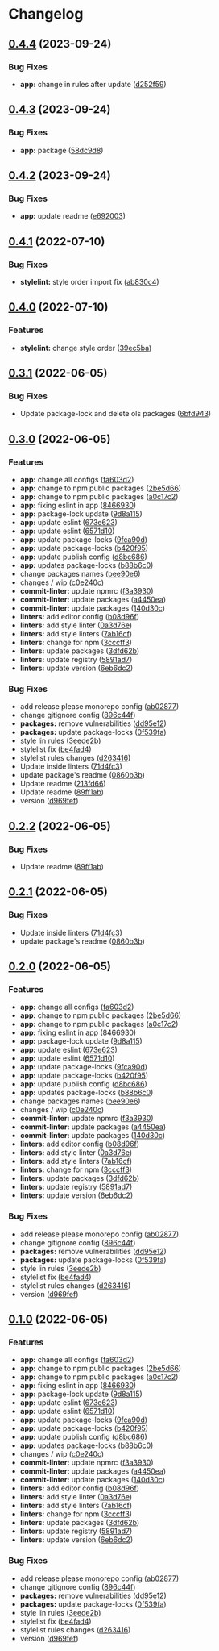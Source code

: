 # Changelog

## [0.4.4](https://github.com/furdzik/IF.Mizenboushi/compare/stylelint-config-kamisama-v0.4.3...stylelint-config-kamisama-v0.4.4) (2023-09-24)


### Bug Fixes

* **app:** change in rules after update ([d252f59](https://github.com/furdzik/IF.Mizenboushi/commit/d252f592e3ed140155ebe242d4cdb281d9e7e614))

## [0.4.3](https://github.com/furdzik/IF.Mizenboushi/compare/stylelint-config-kamisama-v0.4.2...stylelint-config-kamisama-v0.4.3) (2023-09-24)


### Bug Fixes

* **app:** package ([58dc9d8](https://github.com/furdzik/IF.Mizenboushi/commit/58dc9d8673b737f2f76e757b8754d329fcfce87d))

## [0.4.2](https://github.com/furdzik/IF.Mizenboushi/compare/stylelint-config-kamisama-v0.4.1...stylelint-config-kamisama-v0.4.2) (2023-09-24)


### Bug Fixes

* **app:** update readme ([e692003](https://github.com/furdzik/IF.Mizenboushi/commit/e69200371be0fb43dffd18cebaa0d2b74a9d90ce))

## [0.4.1](https://github.com/furdzik/IF.Mizenboushi/compare/stylelint-config-kamisama-v0.4.0...stylelint-config-kamisama-v0.4.1) (2022-07-10)


### Bug Fixes

* **stylelint:** style order import fix ([ab830c4](https://github.com/furdzik/IF.Mizenboushi/commit/ab830c401fbd49b092ab211b8f8a741c09c59e7a))

## [0.4.0](https://github.com/furdzik/IF.Mizenboushi/compare/stylelint-config-kamisama-v0.3.1...stylelint-config-kamisama-v0.4.0) (2022-07-10)


### Features

* **stylelint:** change style order ([39ec5ba](https://github.com/furdzik/IF.Mizenboushi/commit/39ec5bab133997ff373bf9eba392f4237c4ce553))

## [0.3.1](https://github.com/furdzik/IF.Mizenboushi/compare/stylelint-config-kamisama-v0.3.0...stylelint-config-kamisama-v0.3.1) (2022-06-05)


### Bug Fixes

* Update package-lock and delete ols packages ([6bfd943](https://github.com/furdzik/IF.Mizenboushi/commit/6bfd9430db90e1651c64935bbc999c4741c981e4))

## [0.3.0](https://github.com/furdzik/IF.Mizenboushi/compare/stylelint-config-kamisama-v0.2.2...stylelint-config-kamisama-v0.3.0) (2022-06-05)


### Features

* **app:** change all configs ([fa603d2](https://github.com/furdzik/IF.Mizenboushi/commit/fa603d2cc42307d1aa4d76052340f37fd32dd707))
* **app:** change to npm public packages ([2be5d66](https://github.com/furdzik/IF.Mizenboushi/commit/2be5d66ce480f3db38fcfcb4a8eb666c50a941cb))
* **app:** change to npm public packages ([a0c17c2](https://github.com/furdzik/IF.Mizenboushi/commit/a0c17c20bfe54fda42105054cc3849a4f439be47))
* **app:** fixing eslint in app ([8466930](https://github.com/furdzik/IF.Mizenboushi/commit/84669304f12c8ecdeb99ac83574e9ce12276bf5c))
* **app:** package-lock update ([9d8a115](https://github.com/furdzik/IF.Mizenboushi/commit/9d8a1155d60b7271da21649f984495cb51249d2c))
* **app:** update eslint ([673e623](https://github.com/furdzik/IF.Mizenboushi/commit/673e623632733d28b4d5a2ec66c5c51dfb1830f6))
* **app:** update eslint ([6571d10](https://github.com/furdzik/IF.Mizenboushi/commit/6571d10de5f84c26f8b56b8e2d0d84313a294bfc))
* **app:** update package-locks ([9fca90d](https://github.com/furdzik/IF.Mizenboushi/commit/9fca90d104507d51a04e7d740746bd0466f63728))
* **app:** update package-locks ([b420f95](https://github.com/furdzik/IF.Mizenboushi/commit/b420f9585575adea353584a662c4d7faf044ce21))
* **app:** update publish config ([d8bc686](https://github.com/furdzik/IF.Mizenboushi/commit/d8bc686c61cd41690b87ed8f6c3aae1e9167404a))
* **app:** updates package-locks ([b88b6c0](https://github.com/furdzik/IF.Mizenboushi/commit/b88b6c0ee4a45478d46745d629338600a0bfa713))
* change packages names ([bee90e6](https://github.com/furdzik/IF.Mizenboushi/commit/bee90e6b9031049627ae5b2aedc428e170099f1e))
* changes / wip ([c0e240c](https://github.com/furdzik/IF.Mizenboushi/commit/c0e240c18a75cdd38a0eb83369e4af8446cf8c7f))
* **commit-linter:** update npmrc ([f3a3930](https://github.com/furdzik/IF.Mizenboushi/commit/f3a3930819f41f11653d0f26c7d8395858ec1a65))
* **commit-linter:** update packages ([a4450ea](https://github.com/furdzik/IF.Mizenboushi/commit/a4450ea5573776dbcb94d0e514d6a197c068379f))
* **commit-linter:** update packages ([140d30c](https://github.com/furdzik/IF.Mizenboushi/commit/140d30cac533d82b7dee34beec0b35ec7e4c8d61))
* **linters:** add editor config ([b08d96f](https://github.com/furdzik/IF.Mizenboushi/commit/b08d96fa4078caf823ca4a3986756028ecc31909))
* **linters:** add style linter ([0a3d76e](https://github.com/furdzik/IF.Mizenboushi/commit/0a3d76e5240dbee39c8537d4367c983dc40f6acf))
* **linters:** add style linters ([7ab16cf](https://github.com/furdzik/IF.Mizenboushi/commit/7ab16cffdff1ca9ee77f721d5283f0a75bf1e195))
* **linters:** change for npm ([3cccff3](https://github.com/furdzik/IF.Mizenboushi/commit/3cccff355c2508aa50f07192aa8b6750d5bfefc6))
* **linters:** update packages ([3dfd62b](https://github.com/furdzik/IF.Mizenboushi/commit/3dfd62b583cb31502ff944f6e9f57210890b976b))
* **linters:** update registry ([5891ad7](https://github.com/furdzik/IF.Mizenboushi/commit/5891ad73eb41d5784929b59e1ee3bd3f9ffc3041))
* **linters:** update version ([6eb6dc2](https://github.com/furdzik/IF.Mizenboushi/commit/6eb6dc21b97f63552a9265d10eda32524d62364e))


### Bug Fixes

* add release please monorepo config ([ab02877](https://github.com/furdzik/IF.Mizenboushi/commit/ab028771057c8d2bf295d67b7f53cc115b48c7bd))
* change gitignore config ([896c44f](https://github.com/furdzik/IF.Mizenboushi/commit/896c44fa5a11e2c4a8f940b0df4e91be6404606e))
* **packages:** remove vulnerabilities ([dd95e12](https://github.com/furdzik/IF.Mizenboushi/commit/dd95e12be808fb7cf35909beb3865c39d3e16d75))
* **packages:** update package-locks ([0f539fa](https://github.com/furdzik/IF.Mizenboushi/commit/0f539fa81c49987d34fb0a058abef4072b32ee22))
* style lin rules ([3eede2b](https://github.com/furdzik/IF.Mizenboushi/commit/3eede2b5dc9e4ad8c5bf666abd63f3b84c50541b))
* stylelist fix ([be4fad4](https://github.com/furdzik/IF.Mizenboushi/commit/be4fad4f92dbe896060ea5b26a5cbf83122d9a3a))
* stylelist rules changes ([d263416](https://github.com/furdzik/IF.Mizenboushi/commit/d263416472ba583695bf37ff520616d1136e2876))
* Update inside linters ([71d4fc3](https://github.com/furdzik/IF.Mizenboushi/commit/71d4fc3e57c45d09f2b27450bf70b0d51268def9))
* update package's readme ([0860b3b](https://github.com/furdzik/IF.Mizenboushi/commit/0860b3b3db2851a7eaf63d8ffeb59900238d9e1f))
* Update readme ([213fd66](https://github.com/furdzik/IF.Mizenboushi/commit/213fd66f8bba1beb7a85c377350f1e0a482f47f6))
* Update readme ([89ff1ab](https://github.com/furdzik/IF.Mizenboushi/commit/89ff1ab1dc90c85ccd84cb527f988afd71ea0282))
* version ([d969fef](https://github.com/furdzik/IF.Mizenboushi/commit/d969fef52fc290d5831575978c7e06f1f699a5b2))

## [0.2.2](https://github.com/furdzik/IF.Mizenboushi/compare/kamisama-stylelint-config-v0.2.1...kamisama-stylelint-config-v0.2.2) (2022-06-05)


### Bug Fixes

* Update readme ([89ff1ab](https://github.com/furdzik/IF.Mizenboushi/commit/89ff1ab1dc90c85ccd84cb527f988afd71ea0282))

## [0.2.1](https://github.com/furdzik/IF.Mizenboushi/compare/kamisama-stylelint-config-v0.2.0...kamisama-stylelint-config-v0.2.1) (2022-06-05)


### Bug Fixes

* Update inside linters ([71d4fc3](https://github.com/furdzik/IF.Mizenboushi/commit/71d4fc3e57c45d09f2b27450bf70b0d51268def9))
* update package's readme ([0860b3b](https://github.com/furdzik/IF.Mizenboushi/commit/0860b3b3db2851a7eaf63d8ffeb59900238d9e1f))

## [0.2.0](https://github.com/furdzik/IF.Mizenboushi/compare/kamisama-stylelint-config-v0.1.0...kamisama-stylelint-config-v0.2.0) (2022-06-05)


### Features

* **app:** change all configs ([fa603d2](https://github.com/furdzik/IF.Mizenboushi/commit/fa603d2cc42307d1aa4d76052340f37fd32dd707))
* **app:** change to npm public packages ([2be5d66](https://github.com/furdzik/IF.Mizenboushi/commit/2be5d66ce480f3db38fcfcb4a8eb666c50a941cb))
* **app:** change to npm public packages ([a0c17c2](https://github.com/furdzik/IF.Mizenboushi/commit/a0c17c20bfe54fda42105054cc3849a4f439be47))
* **app:** fixing eslint in app ([8466930](https://github.com/furdzik/IF.Mizenboushi/commit/84669304f12c8ecdeb99ac83574e9ce12276bf5c))
* **app:** package-lock update ([9d8a115](https://github.com/furdzik/IF.Mizenboushi/commit/9d8a1155d60b7271da21649f984495cb51249d2c))
* **app:** update eslint ([673e623](https://github.com/furdzik/IF.Mizenboushi/commit/673e623632733d28b4d5a2ec66c5c51dfb1830f6))
* **app:** update eslint ([6571d10](https://github.com/furdzik/IF.Mizenboushi/commit/6571d10de5f84c26f8b56b8e2d0d84313a294bfc))
* **app:** update package-locks ([9fca90d](https://github.com/furdzik/IF.Mizenboushi/commit/9fca90d104507d51a04e7d740746bd0466f63728))
* **app:** update package-locks ([b420f95](https://github.com/furdzik/IF.Mizenboushi/commit/b420f9585575adea353584a662c4d7faf044ce21))
* **app:** update publish config ([d8bc686](https://github.com/furdzik/IF.Mizenboushi/commit/d8bc686c61cd41690b87ed8f6c3aae1e9167404a))
* **app:** updates package-locks ([b88b6c0](https://github.com/furdzik/IF.Mizenboushi/commit/b88b6c0ee4a45478d46745d629338600a0bfa713))
* change packages names ([bee90e6](https://github.com/furdzik/IF.Mizenboushi/commit/bee90e6b9031049627ae5b2aedc428e170099f1e))
* changes / wip ([c0e240c](https://github.com/furdzik/IF.Mizenboushi/commit/c0e240c18a75cdd38a0eb83369e4af8446cf8c7f))
* **commit-linter:** update npmrc ([f3a3930](https://github.com/furdzik/IF.Mizenboushi/commit/f3a3930819f41f11653d0f26c7d8395858ec1a65))
* **commit-linter:** update packages ([a4450ea](https://github.com/furdzik/IF.Mizenboushi/commit/a4450ea5573776dbcb94d0e514d6a197c068379f))
* **commit-linter:** update packages ([140d30c](https://github.com/furdzik/IF.Mizenboushi/commit/140d30cac533d82b7dee34beec0b35ec7e4c8d61))
* **linters:** add editor config ([b08d96f](https://github.com/furdzik/IF.Mizenboushi/commit/b08d96fa4078caf823ca4a3986756028ecc31909))
* **linters:** add style linter ([0a3d76e](https://github.com/furdzik/IF.Mizenboushi/commit/0a3d76e5240dbee39c8537d4367c983dc40f6acf))
* **linters:** add style linters ([7ab16cf](https://github.com/furdzik/IF.Mizenboushi/commit/7ab16cffdff1ca9ee77f721d5283f0a75bf1e195))
* **linters:** change for npm ([3cccff3](https://github.com/furdzik/IF.Mizenboushi/commit/3cccff355c2508aa50f07192aa8b6750d5bfefc6))
* **linters:** update packages ([3dfd62b](https://github.com/furdzik/IF.Mizenboushi/commit/3dfd62b583cb31502ff944f6e9f57210890b976b))
* **linters:** update registry ([5891ad7](https://github.com/furdzik/IF.Mizenboushi/commit/5891ad73eb41d5784929b59e1ee3bd3f9ffc3041))
* **linters:** update version ([6eb6dc2](https://github.com/furdzik/IF.Mizenboushi/commit/6eb6dc21b97f63552a9265d10eda32524d62364e))


### Bug Fixes

* add release please monorepo config ([ab02877](https://github.com/furdzik/IF.Mizenboushi/commit/ab028771057c8d2bf295d67b7f53cc115b48c7bd))
* change gitignore config ([896c44f](https://github.com/furdzik/IF.Mizenboushi/commit/896c44fa5a11e2c4a8f940b0df4e91be6404606e))
* **packages:** remove vulnerabilities ([dd95e12](https://github.com/furdzik/IF.Mizenboushi/commit/dd95e12be808fb7cf35909beb3865c39d3e16d75))
* **packages:** update package-locks ([0f539fa](https://github.com/furdzik/IF.Mizenboushi/commit/0f539fa81c49987d34fb0a058abef4072b32ee22))
* style lin rules ([3eede2b](https://github.com/furdzik/IF.Mizenboushi/commit/3eede2b5dc9e4ad8c5bf666abd63f3b84c50541b))
* stylelist fix ([be4fad4](https://github.com/furdzik/IF.Mizenboushi/commit/be4fad4f92dbe896060ea5b26a5cbf83122d9a3a))
* stylelist rules changes ([d263416](https://github.com/furdzik/IF.Mizenboushi/commit/d263416472ba583695bf37ff520616d1136e2876))
* version ([d969fef](https://github.com/furdzik/IF.Mizenboushi/commit/d969fef52fc290d5831575978c7e06f1f699a5b2))

## [0.1.0](https://github.com/furdzik/IF.Mizenboushi/compare/stylelint-config-v0.0.18...stylelint-config-v0.1.0) (2022-06-05)


### Features

* **app:** change all configs ([fa603d2](https://github.com/furdzik/IF.Mizenboushi/commit/fa603d2cc42307d1aa4d76052340f37fd32dd707))
* **app:** change to npm public packages ([2be5d66](https://github.com/furdzik/IF.Mizenboushi/commit/2be5d66ce480f3db38fcfcb4a8eb666c50a941cb))
* **app:** change to npm public packages ([a0c17c2](https://github.com/furdzik/IF.Mizenboushi/commit/a0c17c20bfe54fda42105054cc3849a4f439be47))
* **app:** fixing eslint in app ([8466930](https://github.com/furdzik/IF.Mizenboushi/commit/84669304f12c8ecdeb99ac83574e9ce12276bf5c))
* **app:** package-lock update ([9d8a115](https://github.com/furdzik/IF.Mizenboushi/commit/9d8a1155d60b7271da21649f984495cb51249d2c))
* **app:** update eslint ([673e623](https://github.com/furdzik/IF.Mizenboushi/commit/673e623632733d28b4d5a2ec66c5c51dfb1830f6))
* **app:** update eslint ([6571d10](https://github.com/furdzik/IF.Mizenboushi/commit/6571d10de5f84c26f8b56b8e2d0d84313a294bfc))
* **app:** update package-locks ([9fca90d](https://github.com/furdzik/IF.Mizenboushi/commit/9fca90d104507d51a04e7d740746bd0466f63728))
* **app:** update package-locks ([b420f95](https://github.com/furdzik/IF.Mizenboushi/commit/b420f9585575adea353584a662c4d7faf044ce21))
* **app:** update publish config ([d8bc686](https://github.com/furdzik/IF.Mizenboushi/commit/d8bc686c61cd41690b87ed8f6c3aae1e9167404a))
* **app:** updates package-locks ([b88b6c0](https://github.com/furdzik/IF.Mizenboushi/commit/b88b6c0ee4a45478d46745d629338600a0bfa713))
* changes / wip ([c0e240c](https://github.com/furdzik/IF.Mizenboushi/commit/c0e240c18a75cdd38a0eb83369e4af8446cf8c7f))
* **commit-linter:** update npmrc ([f3a3930](https://github.com/furdzik/IF.Mizenboushi/commit/f3a3930819f41f11653d0f26c7d8395858ec1a65))
* **commit-linter:** update packages ([a4450ea](https://github.com/furdzik/IF.Mizenboushi/commit/a4450ea5573776dbcb94d0e514d6a197c068379f))
* **commit-linter:** update packages ([140d30c](https://github.com/furdzik/IF.Mizenboushi/commit/140d30cac533d82b7dee34beec0b35ec7e4c8d61))
* **linters:** add editor config ([b08d96f](https://github.com/furdzik/IF.Mizenboushi/commit/b08d96fa4078caf823ca4a3986756028ecc31909))
* **linters:** add style linter ([0a3d76e](https://github.com/furdzik/IF.Mizenboushi/commit/0a3d76e5240dbee39c8537d4367c983dc40f6acf))
* **linters:** add style linters ([7ab16cf](https://github.com/furdzik/IF.Mizenboushi/commit/7ab16cffdff1ca9ee77f721d5283f0a75bf1e195))
* **linters:** change for npm ([3cccff3](https://github.com/furdzik/IF.Mizenboushi/commit/3cccff355c2508aa50f07192aa8b6750d5bfefc6))
* **linters:** update packages ([3dfd62b](https://github.com/furdzik/IF.Mizenboushi/commit/3dfd62b583cb31502ff944f6e9f57210890b976b))
* **linters:** update registry ([5891ad7](https://github.com/furdzik/IF.Mizenboushi/commit/5891ad73eb41d5784929b59e1ee3bd3f9ffc3041))
* **linters:** update version ([6eb6dc2](https://github.com/furdzik/IF.Mizenboushi/commit/6eb6dc21b97f63552a9265d10eda32524d62364e))


### Bug Fixes

* add release please monorepo config ([ab02877](https://github.com/furdzik/IF.Mizenboushi/commit/ab028771057c8d2bf295d67b7f53cc115b48c7bd))
* change gitignore config ([896c44f](https://github.com/furdzik/IF.Mizenboushi/commit/896c44fa5a11e2c4a8f940b0df4e91be6404606e))
* **packages:** remove vulnerabilities ([dd95e12](https://github.com/furdzik/IF.Mizenboushi/commit/dd95e12be808fb7cf35909beb3865c39d3e16d75))
* **packages:** update package-locks ([0f539fa](https://github.com/furdzik/IF.Mizenboushi/commit/0f539fa81c49987d34fb0a058abef4072b32ee22))
* style lin rules ([3eede2b](https://github.com/furdzik/IF.Mizenboushi/commit/3eede2b5dc9e4ad8c5bf666abd63f3b84c50541b))
* stylelist fix ([be4fad4](https://github.com/furdzik/IF.Mizenboushi/commit/be4fad4f92dbe896060ea5b26a5cbf83122d9a3a))
* stylelist rules changes ([d263416](https://github.com/furdzik/IF.Mizenboushi/commit/d263416472ba583695bf37ff520616d1136e2876))
* version ([d969fef](https://github.com/furdzik/IF.Mizenboushi/commit/d969fef52fc290d5831575978c7e06f1f699a5b2))
